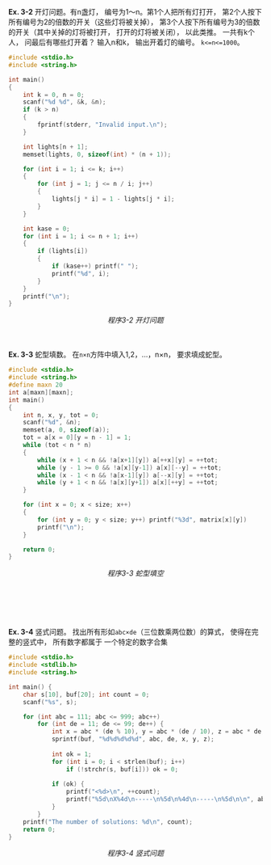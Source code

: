 **Ex. 3-2** 开灯问题。有n盏灯， 编号为1～n。第1个人把所有灯打开， 第2个人按下所有编号为2的倍数的开关（这些灯将被关掉）， 第3个人按下所有编号为3的倍数的开关（其中关掉的灯将被打开， 打开的灯将被关闭）， 以此类推。 一共有k个人， 问最后有哪些灯开着？ 输入n和k， 输出开着灯的编号。 `k<=n<=1000`。
```C
#include <stdio.h>
#include <string.h>

int main()
{
    int k = 0, n = 0;
    scanf("%d %d", &k, &n);
    if (k > n) 
    {
        fprintf(stderr, "Invalid input.\n");
    }

    int lights[n + 1];
    memset(lights, 0, sizeof(int) * (n + 1));

    for (int i = 1; i <= k; i++) 
    {
        for (int j = 1; j <= n / i; j++)
        {
            lights[j * i] = 1 - lights[j * i];
        }
    }

    int kase = 0;
    for (int i = 1; i <= n + 1; i++)
    {
        if (lights[i])
        {
            if (kase++) printf(" ");
            printf("%d", i);
        }
    }
    printf("\n");
}

```

<p align="center"><em>程序3-2 开灯问题</em></p>

</br></br>
**Ex. 3-3** 蛇型填数。 在`n×n`方阵中填入1,2，...，n×n， 要求填成蛇型。
```C
#include <stdio.h>
#include <string.h>
#define maxn 20
int a[maxn][maxn];
int main()
{
    int n, x, y, tot = 0;
    scanf("%d", &n);
    memset(a, 0, sizeof(a));
    tot = a[x = 0][y = n - 1] = 1;
    while (tot < n * n)
    {
        while (x + 1 < n && !a[x+1][y]) a[++x][y] = ++tot;
        while (y - 1 >= 0 && !a[x][y-1]) a[x][--y] = ++tot;
        while (x - 1 < n && !a[x-1][y]) a[--x][y] = ++tot;
        while (y + 1 < n && !a[x][y+1]) a[x][++y] = ++tot;
    }

    for (int x = 0; x < size; x++)
    {
        for (int y = 0; y < size; y++) printf("%3d", matrix[x][y])
        printf("\n");
    }

    return 0;
}
```

<p align="center"><em>程序3-3 蛇型填空</em></p></br></br>

</br></br>
**Ex. 3-4** 竖式问题。 找出所有形如`abc×de`（三位数乘两位数）的算式， 使得在完整的竖式中， 所有数字都属于
一个特定的数字合集
```C
#include <stdio.h>
#include <stdlib.h>
#include <string.h>

int main() {
    char s[10], buf[20]; int count = 0;
    scanf("%s", s);

    for (int abc = 111; abc <= 999; abc++)
        for (int de = 11; de <= 99; de++) {
            int x = abc * (de % 10), y = abc * (de / 10), z = abc * de;
            sprintf(buf, "%d%d%d%d%d", abc, de, x, y, z);
            
            int ok = 1;
            for (int i = 0; i < strlen(buf); i++) 
                if (!strchr(s, buf[i])) ok = 0;
            
            if (ok) {
                printf("<%d>\n", ++count);
                printf("%5d\nX%4d\n-----\n%5d\n%4d\n-----\n%5d\n\n", abc, de, x, y, z);
            }
        }
    printf("The number of solutions: %d\n", count);
    return 0;
}
```

<p align="center"><em>程序3-4 竖式问题</em></p></br></br>